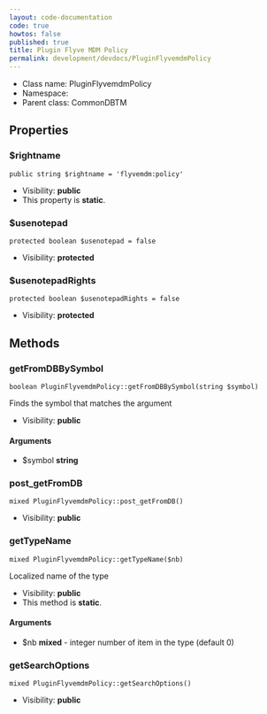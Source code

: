 ```yaml
---
layout: code-documentation
code: true
howtos: false
published: true
title: Plugin Flyve MDM Policy
permalink: development/devdocs/PluginFlyvemdmPolicy
---
```


* Class name: PluginFlyvemdmPolicy
* Namespace:
* Parent class: CommonDBTM





Properties
----------


### $rightname

    public string $rightname = 'flyvemdm:policy'





* Visibility: **public**
* This property is **static**.


### $usenotepad

    protected boolean $usenotepad = false





* Visibility: **protected**


### $usenotepadRights

    protected boolean $usenotepadRights = false





* Visibility: **protected**


Methods
-------


### getFromDBBySymbol

    boolean PluginFlyvemdmPolicy::getFromDBBySymbol(string $symbol)

Finds the symbol that matches the argument



* Visibility: **public**


#### Arguments
* $symbol **string**



### post_getFromDB

    mixed PluginFlyvemdmPolicy::post_getFromDB()





* Visibility: **public**




### getTypeName

    mixed PluginFlyvemdmPolicy::getTypeName($nb)

Localized name of the type



* Visibility: **public**
* This method is **static**.


#### Arguments
* $nb **mixed** - integer  number of item in the type (default 0)



### getSearchOptions

    mixed PluginFlyvemdmPolicy::getSearchOptions()





* Visibility: **public**
